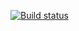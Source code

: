 [![Build status](https://ci.appveyor.com/api/projects/status/alrnpqv6feip7lid?svg=true)](https://ci.appveyor.com/project/RinaK27/bdd)
